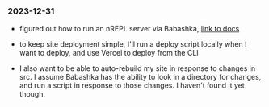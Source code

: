 ### 2023-12-31

- figured out how to run an nREPL server via Babashka, [link to docs](https://book.babashka.org/#_nrepl)

- to keep site deployment simple, I'll run a deploy script locally when I want to deploy, and use Vercel to deploy from the CLI

- I also want to be able to auto-rebuild my site in response to changes in src. I assume Babashka has the ability to look in a directory for changes, and run a script in response to those changes. I haven't found it yet though. 